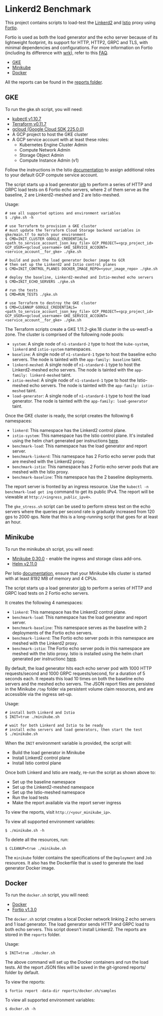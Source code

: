 # Linkerd2 Benchmark
This project contains scripts to load-test the [Linkerd2](https://linkerd.io/) and [Istio](https://istio.io) proxy using [Fortio](https://fortio.org/).

Fortio is used as both the load generator and the echo server because of its lightweight footprint, its support for HTTP, HTTP2, GRPC and TLS, with minimal dependencies and configurations. For more information on Fortio (including its difference with [wrk](https://github.com/wg/wrk)), refer to this [FAQ](https://github.com/fortio/fortio/wiki/FAQ#i-want-to-get-the-best-results-what-flags-should-i-pass).

* [GKE](#gke)
* [Minikube](#minikube)
* [Docker](#docker)

All the reports can be found in the [reports folder](reports).

## GKE
To run the gke.sh script, you will need:

* [kubectl v1.10.7](https://kubernetes.io/docs/tasks/tools/install-kubectl/)
* [Terraform v0.11.7](https://www.terraform.io/downloads.html)
* [gcloud (Google Cloud SDK 225.0.0)](https://cloud.google.com/sdk/install)
* A GCP project to host the GKE cluster
* A GCP service account with at least these roles:
  * Kubernetes Engine Cluster Admin
  * Compute Network Admin
  * Storage Object Admin
  * Compute Instance Admin (v1)

Follow the instructions in the Istio [documentation](https://istio.io/docs/setup/kubernetes/quick-start-gke-dm/) to assign additional roles to your default GCP compute service account.

The script starts up a load generator [job](https://kubernetes.io/docs/concepts/workloads/controllers/jobs-run-to-completion/) to perform a series of HTTP and GRPC load tests on 6 Fortio echo servers, where 2 of them serve as the baseline, 2 are Linkerd2-meshed and 2 are Istio-meshed.

Usage:
```
# see all supported options and environment variables
$ ./gke.sh -h

# use Terraform to provision a GKE cluster
# must update the Terraform Cloud Storage backend variables in gke/main.tf to match your environment
$ CMD=INIT_CLUSTER GOOGLE_CREDENTIALS=<path_to_service_account_json_key_file> GCP_PROJECT=<gcp_project_id> GCP_USER=<gcloud_username> GKE_SERVICE_ACCOUNT=<service_account__for_gke> ./gke.sh

# build and push the load generator Docker image to GCR
# then set up the Linkerd2 and Istio control planes
$ CMD=INIT_CONTROL_PLANES DOCKER_IMAGE_REPO=<your_image_repo> ./gke.sh

# deploy the baseline, Linkerd2-meshed and Istio-meshed echo servers
$ CMD=INIT_ECHO_SERVERS ./gke.sh

# run the tests
$ CMD=RUN_TESTS ./gke.sh

# use Terraform to destroy the GKE cluster
$ CMD=CLEANUP GOOGLE_CREDENTIALS=<path_to_service_account_json_key_file> GCP_PROJECT=<gcp_project_id> GCP_USER=<gcloud_username> GKE_SERVICE_ACCOUNT=<service_account__for_gke> ./gke.sh
```

The Terraform scripts create a GKE 1.11.2-gke.18 cluster in the us-west1-a zone. The cluster is comprised of the following node pools:

* `system`: A single node of `n1-standard-2` type to host the `kube-system`, `linkerd` and `istio-system` namespaces.
* `baseline`: A single node of `n1-standard-1` type to host the baseline echo servers. The node is tainted with the `app-family: baseline` taint.
* `linkerd-meshed`: A single node of `n1-standard-1` type to host the Linkerd2-meshed echo servers. The node is tainted with the `app-family: linkerd-meshed` taint.
* `istio-meshed`: A single node of `n1-standard-1` type to host the Istio-meshed echo servers. The node is tainted with the `app-family: istio-meshed` taint.
* `load-generator`: A single node of `n1-standard-1` type to host the load generator. The node is tainted with the `app-family: load-generator` taint.

Once the GKE cluster is ready, the script creates the following 6 namespaces:

* `linkerd`: This namespace has the Linkerd2 control plane.
* `istio-system`: This namespace has the Istio control plane. It's installed using the helm chart generated per instructions [here](https://istio.io/docs/setup/kubernetes/helm-install/).
* `benchmark-load`: This namespace has the load generator and report server.
* `benchmark-linkerd`: This namespace has 2 Fortio echo server pods that are meshed with the Linkerd2 proxy.
* `benchmark-istio`: This namespace has 2 Fortio echo server pods that are meshed with the Istio proxy.
* `benchmark-baseline`: This namespace has the 2 baseline deployments.

The report server is fronted by an ingress resource. Use the `kubectl -n benchmark-load get ing` command to get its public IPv4. The report will be viewable at `http://<ingress_public_ipv4>`.

The `gke_stress.sh` script can be used to perform stress test on the echo servers where the queries per second rate is gradually increased from 120 gps to 2000 qps. Note that this is a long-running script that goes for at least an hour.

## Minikube
To run the minikube.sh script, you will need:

* [Minikube 0.30.0](https://github.com/kubernetes/minikube/releases/tag/v0.30.0) - enable the ingress and storage class add-ons.
* [Helm v2.11.0](https://github.com/helm/helm/releases/tag/v2.11.0)

Per Istio [documentation](https://istio.io/docs/setup/kubernetes/platform-setup/minikube/), ensure that your Minikube k8s cluster is started with at least 8192 MB of memory and 4 CPUs.

The script starts up a load generator [job](https://kubernetes.io/docs/concepts/workloads/controllers/jobs-run-to-completion/) to perform a series of HTTP and GRPC load tests on 2 Fortio echo servers.

It creates the following 4 namespaces:

* `linkerd`: This namespace has the Linkerd2 control plane.
* `benchmark-load`: This namespace has the load generator and report server.
* `benchmark-baseline`: This namespace serves as the baseline with 2 deployments of the Fortio echo servers.
* `benchmark-linkerd`: The Fortio echo server pods in this namespace are meshed with the Linkerd2 proxy.
* `benchmark-istio`: The Fortio echo server pods in this namespace are meshed with the Istio proxy. Istio is installed using the helm chart generated per instructionc [here](https://istio.io/docs/setup/kubernetes/helm-install/).

By default, the load generator hits each echo server pod with 1000 HTTP requests/second and 1000 GRPC requests/second, for a duration of 5 seconds each. It repeats this load 10 times on both the baseline echo servers and the meshed echo servers. The JSON report files are persisted in the Minikube `/tmp` folder via persistent volume claim resources, and are accessible via the ingress set-up.

Usage:
```
# install both Linkerd and Istio
$ INIT=true ./minikube.sh

# wait for both Linkerd and Istio to be ready
# install echo servers and load generators, then start the test
$ ./minikube.sh
```
When the `INIT` environment variable is provided, the script will:

* Build the load generator in Minikube
* Install Linkerd2 control plane
* Install Istio control plane

Once both Linkerd and Istio are ready, re-run the script as shown above to:

* Set up the baseline namespace
* Set up the Linkerd2-meshed namespace
* Set up the Istio-meshed namespace
* Run the load tests
* Make the report available via the report server ingress

To view the reports, visit `http://<your_minikube_ip>`.

To view all supported environment variables:
```
$ ./minikube.sh -h
```

To delete all the resources, run:
```
$ CLEANUP=true ./minikube.sh
```

The `minikube` folder contains the specifications of the `Deployment` and `Job` resources. It also has the Dockerfile that is used to generate the load generator Docker image.

## Docker

To run the `docker.sh` script, you will need:

* [Docker](https://docs.docker.com/install/linux/docker-ce/ubuntu/)
* [Fortio v1.3.0](https://github.com/fortio/fortio)

The `docker.sh` script creates a local Docker network linking 2 echo servers and 1 load generator. The load generator sends HTTP and GRPC load to both echo servers. This script doesn't install Linkerd2. The reports are stored in the `reports` folder.


Usage:
```
$ INIT=true ./docker.sh
```
The above command will set up the Docker containers and run the load tests. All the report JSON files will be saved in the git-ignored reports/ folder by default.

To view the reports:
```
$ fortio report -data-dir reports/docker.sh/samples
```

To view all supported environment variables:
```
$ docker.sh -h
```
